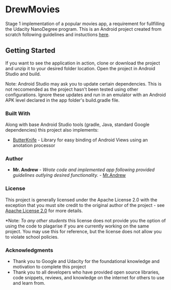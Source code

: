 # DrewMovies

Stage 1 implementation of a popular movies app, a requirement for fullfilling the Udacity NanoDegree program. This is an Android project
created from scratch following guidelines and instuctions [here](https://docs.google.com/document/d/1ZlN1fUsCSKuInLECcJkslIqvpKlP7jWL2TP9m6UiA6I/pub?embedded=true#h.cntdg23jy69n).

## Getting Started

If you want to see the application in action, clone or download the project and unzip it to your desired folder location. Open the project in Android Studio and build. 

Note: Android Studio may ask you to update certain dependencies. This is not reccomended as the project hasn't been tested using other configurations. Ignore these updates and run in an emulator with an Android APK level declared in the app folder's build.gradle file.

### Built With

Along with base Android Studio tools (gradle, Java, standard Google dependencies) this project also implements: 

* [ButterKnife](https://github.com/JakeWharton/butterknife) - Library for easy binding of Android Views using an anotation processor

### Author

* __Mr. Andrew__ - _Wrote code and implemented app following provided guidelines outlying desired functionality._ - [Mr.Andrew](http://github.com/Mrandrew7of9)

### License

This project is generally licensed under the Apache License 2.0 with the exception that you must site credit to the original author of the project - see [Apache License 2.0](https://www.apache.org/licenses/LICENSE-2.0) for more details.

*Note: *To any other students* this license does not provide you the option of using the code to plagarise if you are currently working on the same project. You may use this for reference, but the license does not allow you to violate school policies.

### Acknowledgments

* Thank you to Google and Udacity for the foundational knowledge and motivation to complete this project
* Thank you to all developers who have provided open source libraries, code snippets, reviews, and knowledge on the internet for others to use and learn from.
